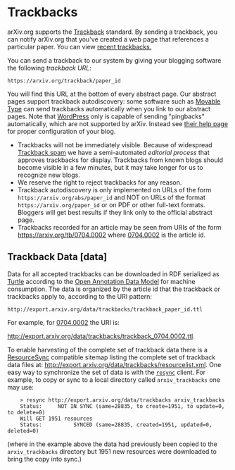 Trackbacks
==========

arXiv.org supports the
[Trackback](http://en.wikipedia.org/wiki/Trackback) standard. By sending
a trackback, you can notify arXiv.org that you've created a web page
that references a particular paper. You can view [recent
trackbacks.](https://arxiv.org/tb/recent)

You can send a trackback to our system by giving your blogging software
the following *trackback URL*:

`https://arxiv.org/trackback/paper_id`

You will find this URL at the bottom of every abstract page. Our
abstract pages support trackback autodiscovery: some software such as
[Movable Type](http://www.sixapart.com/movabletype/) can send trackbacks automatically
when you link to our abstract pages. Note that [WordPress](http://www.wordpress.org) only
is capable of sending "pingbacks" automatically, which are not supported by arXiv. Instead see
[their help page](https://make.wordpress.org/support/user-manual/building-your-wordpress-community/trackbacks-and-pingbacks/#trackbacks)
 for proper configuration of your blog.

-   Trackbacks will not be immediately visible. Because of widespread
    [Trackback
    spam](http://www.theregister.co.uk/2005/01/31/link_spamer_interview/)
    we have a semi-automated *editorial process* that approves
    trackbacks for display. Trackbacks from known blogs should become
    visible in a few minutes, but it may take longer for us to recognize
    new blogs.
-   We reserve the right to reject trackbacks for any reason.
-   Trackback autodiscovery is only implemented on URLs of the form
    `https://arxiv.org/abs/paper_id` and NOT on URLs of the format
    `https://arxiv.org/paper_id` or on PDF or other full-text formats.
    Bloggers will get best results if they link only to the official
    abstract page.
-   Trackbacks recorded for an article may be seen from URIs of the form
    <https://arxiv.org/tb/0704.0002> where [0704.0002](/abs/0704.0002) is
    the article id.

Trackback Data [data]
--------------

Data for all accepted trackbacks can be downloaded in RDF serialized as
[Turtle](http://www.w3.org/TR/turtle/) according to the [Open Annotation
Data Model](http://www.openannotation.org/spec/core/) for machine
consumption. The data is organized by the article id that the trackback
or trackbacks apply to, according to the URI pattern:

`http://export.arxiv.org/data/trackbacks/trackback_paper_id.ttl`

For example, for [0704.0002](/abs/0704.0002) the URI is:

<http://export.arxiv.org/data/trackbacks/trackback_0704.0002.ttl>.

To enable harvesting of the complete set of trackback data there is a
[ResourceSync](http://www.openarchives.org/rs/1.0/resourcesync)
compatible sitemap listing the complete set of trackback data files at:
<http://export.arxiv.org/data/trackbacks/resourcelist.xml>. One easy way
to synchronize the set of data is with the
[`resync`](https://pypi.python.org/pypi/resync) client. For example, to
copy or sync to a local directory called `arxiv_trackbacks` one may use:
```
    > resync http://export.arxiv.org/data/trackbacks arxiv_trackbacks
    Status:     NOT IN SYNC (same=28835, to create=1951, to update=0, to delete=0)
    Will GET 1951 resources
    Status:          SYNCED (same=28835, created=1951, updated=0, deleted=0)
```
(where in the example above the data had previously been copied to the
`arxiv_trackbacks` directory but 1951 new resources were downloaded to
bring the copy into sync.)
